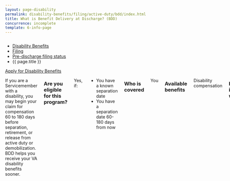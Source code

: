 ```yaml
---
layout: page-disability
permalink: disability-benefits/filing/active-duty/bdd/index.html
title: What is Benefit Delivery at Discharge? (BDD)
concurrence: incomplete
template: 6-info-page
---
```


<div class="splash" markdown="0">
<div class="row" markdown="0">
<div class="small-12 columns" markdown="0">

<ul class="breadcrumbs" role="menubar" aria-label="Primary">
<li class="parent"><a href="{{ site.url }}/disability-benefits/">Disability Benefits</a></li>
<li class="parent"><a href="{{ site.url }}/disability-benefits/filing">Filing</a></li>
<li class="parent"><a href="{{ site.url }}/disability-benefits/filing/active-duty/">Pre-discharge filing status</a></li>
<li class="active">{{ page.title }}</li>
</ul>

</div>
</div>
</div>

<div class="main" role="main" markdown="0">

<div class="action-bar">
  <div class="row">
    <div class="small-12 columns">
      <a class="usa-button-primary" href="{{ site.url}}/disability-benefits/get/">Apply for Disability Benefits</a>
    </div>
  </div>  
</div>

<div class="section one" markdown="0">
<div class="primary" markdown="0">
<div class="row" markdown="0">
<div class="small-12 columns" markdown="1">

If you are a Servicemember with a disability, you may begin your claim for compensation 60 to 180 days before separation, retirement, or release from active duty or demobilization. BDD helps you receive your VA disability benefits sooner.

### Are you eligible for this program?

Yes, if:
-	You have a known separation date
-	You have a separation date 60-180 days from now

### Who is covered
You

### Available benefits
Disability compensation

### How it works
You must give your service treatment records to VA when you apply, and you must complete all phases of VA/DOD medical separation examination processes at point of separation, before your release from the military.

BDD is available nationwide and open to all Servicemembers on full-time active duty, including members of the National Guard and Reserve. Members of the Coast Guard may also participate.

**Exception:** If you are less than 60 days from separation, you can submit a [Quick Start claim](http://www.benefits.va.gov/PREDISCHARGE/claims-pre-discharge-quickstart.asp).

### Learn More
If you are on a military installation, contact your local Transition Assistance Office or ACAP Center (Army only) to schedule an appointment to attend a VA benefits briefing and learn how to initiate your claim. You can also call the VA toll free at 1-800-827-1000.


</div>
</div>
</div>
</div>

</div>
